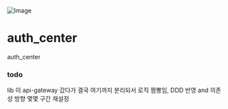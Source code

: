 ![Image](https://github.com/user-attachments/assets/d75add65-0e52-46df-89c8-d905726fa984)

# auth_center
auth_center


### todo
lib 이 api-gateway 갔다가 결국 여기까지 분리되서 로직 짬뽕임, DDD 반영 and 의존성 방향 몇몇 구간 재설정
